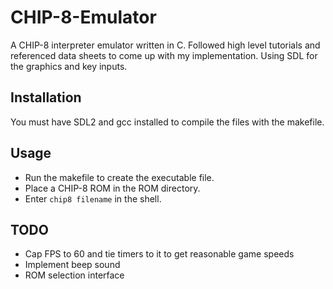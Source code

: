 # CHIP-8-Emulator
A CHIP-8 interpreter emulator written in C.
Followed high level tutorials and referenced data sheets to come up with my implementation.
Using SDL for the graphics and key inputs.

## Installation
You must have SDL2 and gcc installed to compile the files with the makefile.

## Usage
- Run the makefile to create the executable file.
- Place a CHIP-8 ROM in the ROM directory.
- Enter ```chip8 filename``` in the shell.

## TODO
- Cap FPS to 60 and tie timers to it to get reasonable game speeds
- Implement beep sound
- ROM selection interface

